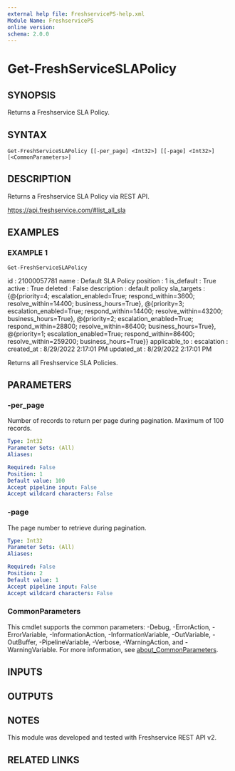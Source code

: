 ```yaml
---
external help file: FreshservicePS-help.xml
Module Name: FreshservicePS
online version:
schema: 2.0.0
---
```


# Get-FreshServiceSLAPolicy

## SYNOPSIS
Returns a Freshservice SLA Policy.

## SYNTAX

```
Get-FreshServiceSLAPolicy [[-per_page] <Int32>] [[-page] <Int32>] [<CommonParameters>]
```

## DESCRIPTION
Returns a Freshservice SLA Policy via REST API.

https://api.freshservice.com/#list_all_sla

## EXAMPLES

### EXAMPLE 1
```
Get-FreshServiceSLAPolicy
```

id            : 21000057781
name          : Default SLA Policy
position      : 1
is_default    : True
active        : True
deleted       : False
description   : default policy
sla_targets   : {@{priority=4; escalation_enabled=True; respond_within=3600; resolve_within=14400;
                business_hours=True}, @{priority=3; escalation_enabled=True; respond_within=14400;
                resolve_within=43200; business_hours=True}, @{priority=2; escalation_enabled=True;
                respond_within=28800; resolve_within=86400; business_hours=True}, @{priority=1;
                escalation_enabled=True; respond_within=86400; resolve_within=259200; business_hours=True}}
applicable_to :
escalation    :
created_at    : 8/29/2022 2:17:01 PM
updated_at    : 8/29/2022 2:17:01 PM

Returns all Freshservice SLA Policies.

## PARAMETERS

### -per_page
Number of records to return per page during pagination. 
Maximum of 100 records.

```yaml
Type: Int32
Parameter Sets: (All)
Aliases:

Required: False
Position: 1
Default value: 100
Accept pipeline input: False
Accept wildcard characters: False
```

### -page
The page number to retrieve during pagination.

```yaml
Type: Int32
Parameter Sets: (All)
Aliases:

Required: False
Position: 2
Default value: 1
Accept pipeline input: False
Accept wildcard characters: False
```

### CommonParameters
This cmdlet supports the common parameters: -Debug, -ErrorAction, -ErrorVariable, -InformationAction, -InformationVariable, -OutVariable, -OutBuffer, -PipelineVariable, -Verbose, -WarningAction, and -WarningVariable. For more information, see [about_CommonParameters](http://go.microsoft.com/fwlink/?LinkID=113216).

## INPUTS

## OUTPUTS

## NOTES
This module was developed and tested with Freshservice REST API v2.

## RELATED LINKS
